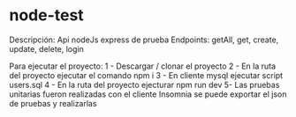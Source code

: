 # node-test

Descripción:
Api nodeJs express de prueba
Endpoints: getAll, get, create, update, delete, login

Para ejecutar el proyecto:
1 - Descargar / clonar el proyecto
2 - En la ruta del proyecto ejecutar el comando npm i
3 - En cliente mysql ejecutar script users.sql
4 - En la ruta del proyecto ejecturar npm run dev
5- Las pruebas unitarias fueron realizadas con el cliente Insomnia se puede exportar el json de pruebas y realizarlas
